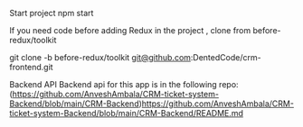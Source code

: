 Start project
npm start

If you need code before adding Redux in the project , clone from before-redux/toolkit

git clone -b before-redux/toolkit git@github.com:DentedCode/crm-frontend.git

Backend API
Backend api for this app is in the following repo:(https://github.com/AnveshAmbala/CRM-ticket-system-Backend/blob/main/CRM-Backend)https://github.com/AnveshAmbala/CRM-ticket-system-Backend/blob/main/CRM-Backend/README.md
